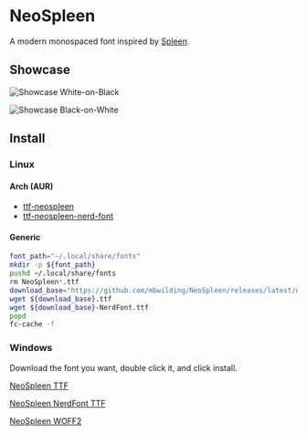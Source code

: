 # NeoSpleen

A modern monospaced font inspired by [Spleen](https://github.com/fcambus/spleen).

## Showcase

![Showcase White-on-Black](https://github.com/mbwilding/NeoSpleen/releases/latest/download/Showcase-WoB.png)

![Showcase Black-on-White](https://github.com/mbwilding/NeoSpleen/releases/latest/download/Showcase-BoW.png)

## Install

### Linux

#### Arch (AUR)

- [ttf-neospleen](https://aur.archlinux.org/packages/ttf-neospleen)
- [ttf-neospleen-nerd-font](https://aur.archlinux.org/packages/ttf-neospleen-nerd-font)

#### Generic

```bash
font_path="~/.local/share/fonts"
mkdir -p ${font_path}
pushd ~/.local/share/fonts
rm NeoSpleen*.ttf
download_base="https://github.com/mbwilding/NeoSpleen/releases/latest/download/NeoSpleen"
wget ${download_base}.ttf
wget ${download_base}-NerdFont.ttf
popd
fc-cache -f
```

### Windows

Download the font you want, double click it, and click install.

[NeoSpleen TTF](https://github.com/mbwilding/NeoSpleen/releases/latest/download/NeoSpleen.ttf)

[NeoSpleen NerdFont TTF](https://github.com/mbwilding/NeoSpleen/releases/latest/download/NeoSpleen-NerdFont.ttf)

[NeoSpleen WOFF2](https://github.com/mbwilding/NeoSpleen/releases/latest/download/NeoSpleen.woff2)
